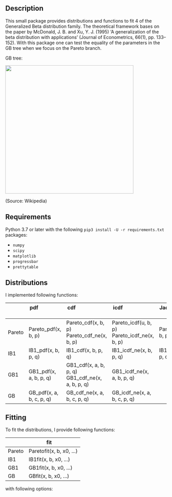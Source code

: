 ## Description

This small package provides distributions and functions to fit 4 of the
Generalized Beta distribution family. The theoretical framework bases on
the paper by McDonald, J. B. and Xu, Y. J. (1995) ‘A generalization of
the beta distribution with applications’ (Journal of Econometrics,
66(1), pp. 133–152). With this package one can test the equality of the
parameters in the GB tree when we focus on the Pareto branch.

GB tree: 

<img src="GBtree.jpg" width="400"></img> 

(Source: Wikipedia)

## Requirements
Python 3.7 or later with the following `pip3 install -U -r requirements.txt` packages:

- `numpy`
- `scipy`
- `matplotlib`
- `progressbar`
- `prettytable`


## Distributions

I implemented following functions:

|        	| pdf &nbsp; &nbsp; &nbsp; &nbsp; &nbsp; &nbsp; &nbsp; &nbsp; &nbsp; &nbsp; &nbsp; &nbsp; &nbsp; &nbsp; &nbsp; &nbsp;   	| cdf &nbsp; &nbsp; &nbsp; &nbsp; &nbsp; &nbsp; &nbsp; &nbsp; &nbsp; &nbsp; &nbsp; &nbsp; &nbsp; &nbsp; &nbsp; &nbsp; &nbsp; &nbsp; &nbsp; &nbsp; | icdf &nbsp; &nbsp; &nbsp; &nbsp; &nbsp; &nbsp; &nbsp; &nbsp; &nbsp; &nbsp; &nbsp; &nbsp; &nbsp; &nbsp; &nbsp; &nbsp; &nbsp; &nbsp; &nbsp; &nbsp; | Jacobian &nbsp; &nbsp; &nbsp; &nbsp; &nbsp; &nbsp; &nbsp; &nbsp; | Hessian &nbsp; &nbsp; &nbsp; &nbsp; &nbsp; &nbsp; &nbsp; &nbsp; &nbsp; &nbsp; 	|
|--------	|--------------------------	|--------------------------------------------------	|----------------------------------------------	|---------------------	|----------------------	|
| Pareto 	| Pareto_pdf(x, b, p)      	| Pareto_cdf(x, b, p) Pareto_cdf_ne(x, b, p)       	| Pareto_icdf(u, b, p) Pareto_icdf_ne(x, b, p) 	| Pareto_jac(x, b, p) 	| Pareto_hess(x, b, p) 	|
| IB1    	| IB1_pdf(x, b, p, q)      	| IB1_cdf(x, b, p, q)                              	| IB1_icdf_ne(x, b, p, q)                      	| IB1_jac(x, b, p, q) 	|                      	|
| GB1    	| GB1_pdf(x, a, b, p, q)   	| GB1_cdf(x, a, b, p, q) GB1_cdf_ne(x, a, b, p, q) 	| GB1_icdf_ne(x, a, b, p, q)                   	|                     	|                      	|
| GB     	| GB_pdf(x, a, b, c, p, q) 	| GB_cdf_ne(x, a, b, c, p, q)                      	| GB_icdf_ne(x, a, b, c, p, q)                 	|                     	|                      	|

## Fitting

To fit the distributions, I provide following functions:

|        	| fit  &nbsp; &nbsp; &nbsp; |
|--------	|--------------------------	|
| Pareto 	| Paretofit(x, b, x0, ...) 	|
| IB1    	| IB1fit(x, b, x0, ...)    	|
| GB1    	| GB1fit(x, b, x0, ...)    	|
| GB     	| GBfit(x, b, x0, ...)     	|

with following options:

